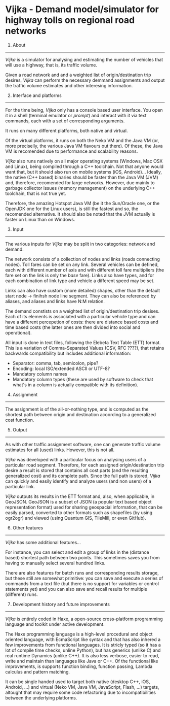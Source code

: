 Vijka - Demand model/simulator for highway tolls on regional road networks
================================================================================

1. About
--------------------------------------------------------------------------------

_Vijka_ is a simulator for analysing and estimating the number of vehicles that
will use a highway, that is, its traffic volume.

Given a road network and and a weighted list of origin/destination trip
desires, _Vijka_ can perform the necessary demmand assignments and output the
traffic volume estimates and other interesing information.

2. Interface and platforms
--------------------------------------------------------------------------------

For the time being, _Vijka_ only has a console based user interface. You open it
in a shell (terminal emulator or _prompt_) and interact with it via text
commands, each with a set of corresponding arguments.

It runs on many different platforms, both native and virtual.

Of the virtual platforms, it runs on both the Neko VM and the Java VM (or, more
preciselly, the various Java VM flavours out there). Of these, the Java VM is
recomended due to performance and scalability reasons.

_Vijka_ also runs natively on all major operating systems (Windows, Mac OSX and
Linux), being compiled through a C++ toolchain. Not that anyone would want that,
but it should also run on mobile systems (iOS, Android)... Ideally, the native
(C++ based) binaries should be faster than the Java VM (JVM) and, therefore,
recomended for large networks. However, due mainly to garbage collector issues
(memory management) on the underlying C++ toolchain, that is not true yet.

Therefore, the amazing Hotspot Java VM (be it the Sun/Oracle one, or the OpenJDK
one for the Linux users), is still the fastest and so, the recomended
alternative. It should also be noted that the JVM actually is faster
on Linux than on Windows.

3. Input
--------------------------------------------------------------------------------

The various inputs for _Vijka_ may be split in two categories: network and
demand.

The network consists of a collection of nodes and links (roads connecting nodes).
Toll fares can be set on any link. Several vehicles can be defined, each with
different number of axis and with different toll fare multipliers (the fare
set on the link is only the _base_ fare). Links also have types, and for each
combination of link type and vehicle a different speed may be set.

Links can also have custom (more detailed) shapes, other than the default
start node -> finihsh node line segment. They can also be referenced by aliases,
and aliases and links have N:M relation.

The demand constists on a weighted list of origin/destination trip desises. Each
of its elements is associated with a particular vehicle type and can have a
different percepetion of costs: there are distance based costs and time based
costs (the latter ones are then divided into social and operational).

All input is done in text files, following the Elebeta Text Table (ETT) format.
This is a variation of Comma-Separated Values (CSV, RFC ????), that retains
backwards compatibility but includes additional information:
 - Separator: comma, tab, semicolon, pipe?
 - Encoding: local ISO/extended ASCII or UTF-8?
 - Mandatory column names
 - Mandatory column types (these are used by software to check that what's in a
   column is actually compatible with its definition).

4. Assignment
--------------------------------------------------------------------------------

The assignment is of the all-or-nothing type, and is computed as the shortest
path between origin and destination acoording to a generalized cost function.

5. Output
--------------------------------------------------------------------------------

As with other traffic assignment software, one can generate traffic volume
estimates for all (used) links. However, this is not all.

_Vijka_ was developed with a particular focus on analysing users of a
particular road segment. Therefore, for each assigned origin/destination trip
desire a result is stored that contains all cost parts (and the resulting
generalized cost) and its complete path. Since the full path is stored, _Vijka_
can quickly and easily identify and analyze users (and non users) of a
particular link.

_Vijka_ outputs its results in the ETT format and, also, when applicable, in
GeoJSON. GeoJSON is a subset of JSON (a popular text based object representation
format) used for sharing geospacial information, that can be easily parsed,
converted to other formats such as shapefiles (by using ogr2ogr) and viewed
(using Quantum GIS, TileMill, or even GitHub).

6. Other features
--------------------------------------------------------------------------------

_Vijka_ has some additional features...

For instance, you can select and edit a group of links in the (distance based)
shortest path between two points. This sometimes saves you from having to
manually select several hundred links.

There are also features for batch runs and corresponding results storage,
but these still are somewhat primitive: you can save and execute a series of
commands from a text file (but there is no support for variables or control
statements yet) and you can also save and recall results for multiple
(different) runs.

7. Development history and future improvements
--------------------------------------------------------------------------------

_Vijka_ is entirely coded in Haxe, a open-source cross-platform programming
language and toolkit under active development.

The Haxe programming language is a high-level procedural and object oriented
language, with EcmaScript like syntax and that has also inhered a few
improvements from functional languages. It is stricly typed (so it has a lot of
compile time checks, unline Python), but has generics (unlike C) and real
runtime Dynamics (unlike C++). It is also less verbose, easier to read, write
and maintain than languages like Java or C++. Of the functional like
improvements, is supports function binding, function passing, Lambda calculus
and pattern matching.

It can be single handed used to target both native (desktop C++, iOS, Android,
...) and virtual (Neko VM, Java VM, JavaScript, Flash, ...) targets, altought
that may require some code refactoring due to incompatibilities between the
underlying platforms.



